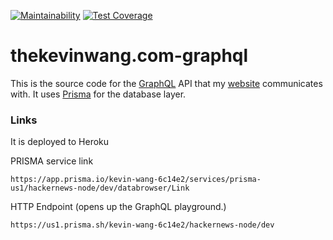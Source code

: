 [![Maintainability](https://api.codeclimate.com/v1/badges/1e3055ea868ea468da17/maintainability)](https://codeclimate.com/github/thiskevinwang/thekevinwang.com-graphql/maintainability) [![Test Coverage](https://api.codeclimate.com/v1/badges/1e3055ea868ea468da17/test_coverage)](https://codeclimate.com/github/thiskevinwang/thekevinwang.com-graphql/test_coverage)

# thekevinwang.com-graphql

This is the source code for the [GraphQL](https://graphql.org/) API that my [website](https://www.thekevinwang.com) communicates with. It uses [Prisma](https://www.prisma.io/) for the database layer.

### Links
It is deployed to Heroku

PRISMA service link
```
https://app.prisma.io/kevin-wang-6c14e2/services/prisma-us1/hackernews-node/dev/databrowser/Link
```

HTTP Endpoint (opens up the GraphQL playground.)

```
https://us1.prisma.sh/kevin-wang-6c14e2/hackernews-node/dev
```
